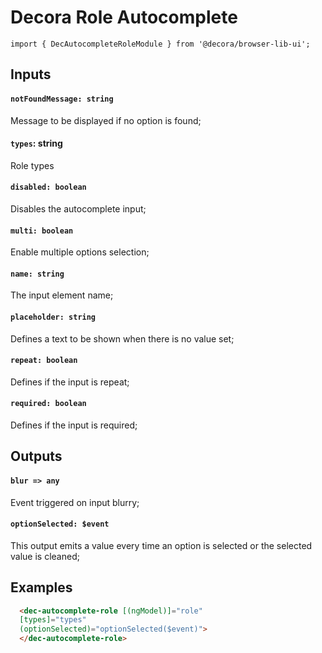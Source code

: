 # Decora Role Autocomplete

`import { DecAutocompleteRoleModule } from '@decora/browser-lib-ui';`

## Inputs

#### `notFoundMessage: string`
Message to be displayed if no option is found;

#### `types`: string
Role types

#### `disabled: boolean`
Disables the autocomplete input;

#### `multi: boolean`
Enable multiple options selection;

#### `name: string`
The input element name;

#### `placeholder: string`
Defines a text to be shown when there is no value set;

#### `repeat: boolean`
Defines if the input is repeat;

#### `required: boolean`
Defines if the input is required;


## Outputs

#### `blur => any`
Event triggered on input blurry;

#### `optionSelected: $event`
This output emits a value every time an option is selected or the selected value is cleaned;

## Examples

```html
  <dec-autocomplete-role [(ngModel)]="role"
  [types]="types"
  (optionSelected)="optionSelected($event)">
  </dec-autocomplete-role>
```
